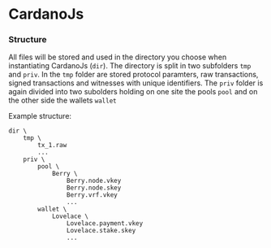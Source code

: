 # CardanoJs

### Structure

All files will be stored and used in the directory you choose when instantiating CardanoJs (<code>dir</code>).
The directory is split in two subfolders <code>tmp</code> and <code>priv</code>.
In the <code>tmp</code> folder are stored protocol paramters, raw transactions, signed transactions and witnesses with unique identifiers.
The <code>priv</code> folder is again divided into two subolders holding on one site the pools <code>pool</code> and on the other side the wallets <code>wallet</code>

Example structure:

```
dir \
    tmp \
        tx_1.raw
        ...
    priv \
        pool \
            Berry \
                Berry.node.vkey
                Berry.node.skey
                Berry.vrf.vkey
                ...
        wallet \
            Lovelace \
                Lovelace.payment.vkey
                Lovelace.stake.skey
                ...
```
